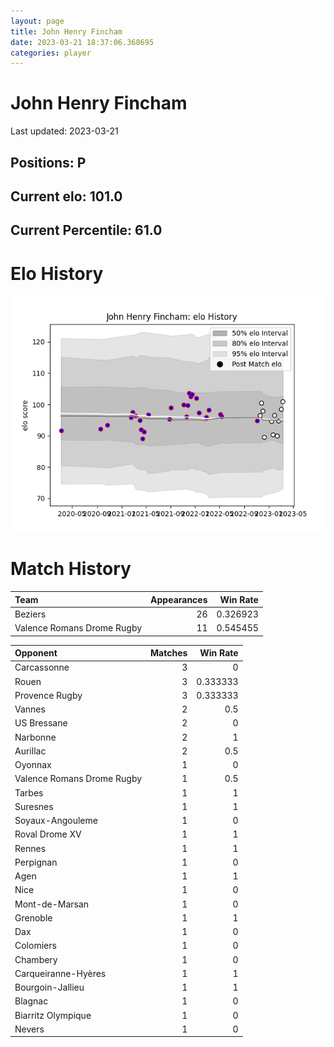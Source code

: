 ```yaml
---  
layout: page  
title: John Henry Fincham  
date: 2023-03-21 18:37:06.368695  
categories: player  
---
```

# John Henry Fincham


Last updated: 2023-03-21
## Positions: P

## Current elo: 101.0

## Current Percentile: 61.0

# Elo History


![elo history](history_JohnHenryFincham.png)
# Match History


| Team                       |   Appearances |   Win Rate |
|:---------------------------|--------------:|-----------:|
| Beziers                    |            26 |   0.326923 |
| Valence Romans Drome Rugby |            11 |   0.545455 |

| Opponent                   |   Matches |   Win Rate |
|:---------------------------|----------:|-----------:|
| Carcassonne                |         3 |   0        |
| Rouen                      |         3 |   0.333333 |
| Provence Rugby             |         3 |   0.333333 |
| Vannes                     |         2 |   0.5      |
| US Bressane                |         2 |   0        |
| Narbonne                   |         2 |   1        |
| Aurillac                   |         2 |   0.5      |
| Oyonnax                    |         1 |   0        |
| Valence Romans Drome Rugby |         1 |   0.5      |
| Tarbes                     |         1 |   1        |
| Suresnes                   |         1 |   1        |
| Soyaux-Angouleme           |         1 |   0        |
| Roval Drome XV             |         1 |   1        |
| Rennes                     |         1 |   1        |
| Perpignan                  |         1 |   0        |
| Agen                       |         1 |   1        |
| Nice                       |         1 |   0        |
| Mont-de-Marsan             |         1 |   0        |
| Grenoble                   |         1 |   1        |
| Dax                        |         1 |   0        |
| Colomiers                  |         1 |   0        |
| Chambery                   |         1 |   0        |
| Carqueiranne-Hyères        |         1 |   1        |
| Bourgoin-Jallieu           |         1 |   1        |
| Blagnac                    |         1 |   0        |
| Biarritz Olympique         |         1 |   0        |
| Nevers                     |         1 |   0        |